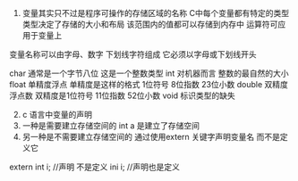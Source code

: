 1. 变量其实只不过是程序可操作的存储区域的名称 C中每个变量都有特定的类型
类型决定了存储的大小和布局
该范围内的值都可以存储到内存中
运算符可应用于变量上

变量名称可以由字母、数字 下划线字符组成
它必须以字母或下划线开头

char 通常是一个字节八位 这是一个整数类型
int 对机器而言 整数的最自然的大小
float 单精度浮点 单精度是这样的格式 1位符号 8位指数 23位小数
double 双精度浮点数 双精度是1位符号 11位指数 52位小数
void 标识类型的缺失

2. c 语言中变量的声明
1. 一种是需要建立存储空间的 int a  是建立了存储空间
2. 另一种是不需要建立存储空间的 通过使用extern 关键字声明变量名 而不是定义它  

extern int i; //声明 不是定义
ini i; //声明也是定义




